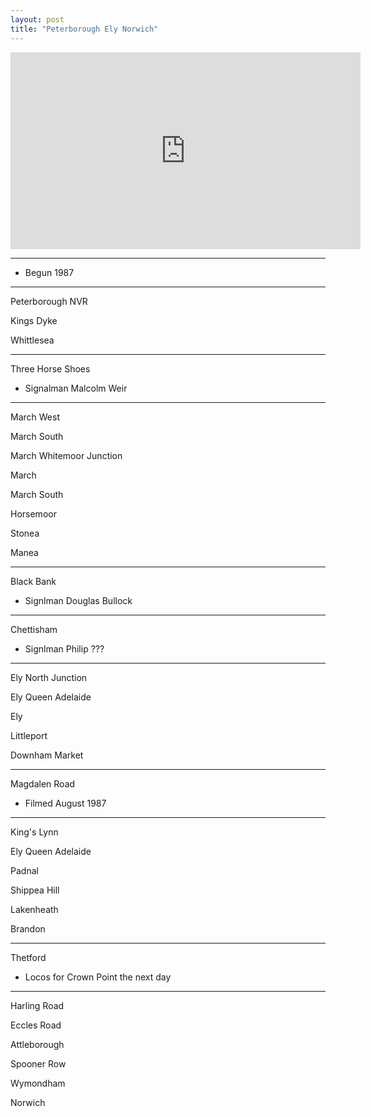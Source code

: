 ```yaml
---
layout: post
title: "Peterborough Ely Norwich"
---
```


<iframe width="560" height="315" src="https://www.youtube.com/embed/h2__-1oni4k" title="Peterborough Ely Norwich" frameBorder="0" allow="accelerometer; autoplay; clipboard-write; encrypted-media; gyroscope; picture-in-picture; web-share" allowFullScreen></iframe>

---

- Begun 1987

---

Peterborough NVR

Kings Dyke

Whittlesea

---

Three Horse Shoes

- Signalman Malcolm Weir

---

March West

March South

March Whitemoor Junction

March

March South

Horsemoor

Stonea

Manea

---

Black Bank

- Signlman Douglas Bullock

---

Chettisham

- Signlman Philip ???

---

Ely North Junction

Ely Queen Adelaide

Ely

Littleport

Downham Market

---

Magdalen Road

- Filmed August 1987

---

King's Lynn

Ely Queen Adelaide

Padnal

Shippea Hill

Lakenheath

Brandon

---

Thetford

- Locos for Crown Point the next day

---

Harling Road

Eccles Road

Attleborough

Spooner Row

Wymondham

Norwich
